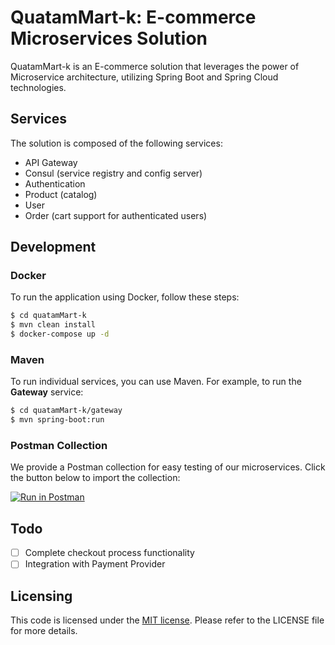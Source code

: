 # QuatamMart-k: E-commerce Microservices Solution

QuatamMart-k is an E-commerce solution that leverages the power of Microservice architecture, utilizing Spring Boot and Spring Cloud technologies.

## Services

The solution is composed of the following services:

- API Gateway
- Consul (service registry and config server)
- Authentication
- Product (catalog)
- User
- Order (cart support for authenticated users)



## Development

### Docker

To run the application using Docker, follow these steps:

```bash
$ cd quatamMart-k
$ mvn clean install
$ docker-compose up -d
```

### Maven

To run individual services, you can use Maven. For example, to run the **Gateway** service:

```bash
$ cd quatamMart-k/gateway
$ mvn spring-boot:run
```

### Postman Collection

We provide a Postman collection for easy testing of our microservices. Click the button below to import the collection:

[![Run in Postman](https://run.pstmn.io/button.svg)](https://app.getpostman.com/run-collection/86806c080fe384e60058?action=collection%2Fimport#?env%5Bmicroservices%5D=W3sia2V5IjoiYXV0aGVudGljYXRpb25fdG9rZW4iLCJ2YWx1ZSI6IiIsImVuYWJsZWQiOnRydWUsInNlc3Npb25WYWx1ZSI6IkJlYXJlci4uLiIsInNlc3Npb25JbmRleCI6MH0seyJrZXkiOiJob3N0IiwidmFsdWUiOiJsb2NhbGhvc3QiLCJlbmFibGVkIjp0cnVlLCJzZXNzaW9uVmFsdWUiOiJsb2NhbGhvc3QiLCJzZXNzaW9uSW5kZXgiOjF9XQ==)

## Todo

- [ ] Complete checkout process functionality
- [ ] Integration with Payment Provider

## Licensing

This code is licensed under the [MIT license](LICENSE.md). Please refer to the LICENSE file for more details.
